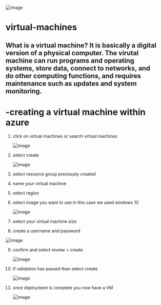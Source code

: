 
![image](https://github.com/bozuna92/virtual-machines/assets/155588954/de4583e1-9194-42cd-acbc-458bd62fb522)






# virtual-machines

<h2>What is a virtual machine? It is basically a digital version of a physical computer.
The virutal machine can run programs and operating systems, store data, connect to networks,
and do other computing functions, and requires maintenance such as updates and system monitoring.








# -creating a virtual machine within azure

1. click on virtual machines or search virtual machines
   
   ![image](https://github.com/bozuna92/virtual-machines/assets/155588954/6c00f234-a54c-4ccd-b3bb-ce8d813afcf1)

2. select create
   
   ![image](https://github.com/bozuna92/virtual-machines/assets/155588954/5b8e9af9-030f-4fa2-aa2a-533b7dd7c270)

3. select resource group previously created
4. name your virtual machine
5. select region
6. select image you want to use in this case we used windows 10
   
   ![image](https://github.com/bozuna92/virtual-machines/assets/155588954/34301183-f12c-4287-82bf-fd44188359e1)

7. select your virtual machine size

8. create a username and password

![image](https://github.com/bozuna92/virtual-machines/assets/155588954/332ea06a-e7c1-45a8-80c5-c79b3edf52b7)

9. confirm and select review + create

   ![image](https://github.com/bozuna92/virtual-machines/assets/155588954/d46d3f13-522f-45f7-80e0-569c7ea49bc1)

10. if validation has passed than select create

    ![image](https://github.com/bozuna92/virtual-machines/assets/155588954/bc28d474-53db-4ba5-98e8-6fffad76b880)


11. once deployment is complete you now have a VM

    ![image](https://github.com/bozuna92/virtual-machines/assets/155588954/74c4251d-6d98-4ecb-b205-3eba0f7de1e6)





   
